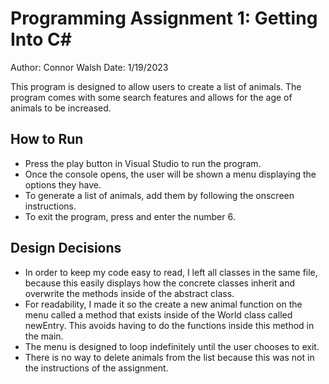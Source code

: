 # Programming Assignment 1: Getting Into C#
Author: Connor Walsh
Date: 1/19/2023

This program is designed to allow users to create a list of animals. The program comes with some search features and allows for the age of animals to be increased. 

## How to Run
* Press the play button in Visual Studio to run the program.
* Once the console opens, the user will be shown a menu displaying the options they have. 
* To generate a list of animals, add them by following the onscreen instructions.
* To exit the program, press and enter the number 6.

## Design Decisions
* In order to keep my code easy to read, I left all classes in the same file, because this easily displays how the concrete classes inherit and overwrite the methods inside of the abstract class.
* For readability, I made it so the create a new animal function on the menu called a method that exists inside of the World class called newEntry. This avoids having to do the functions inside this method in the main.
* The menu is designed to loop indefinitely until the user chooses to exit. 
* There is no way to delete animals from the list because this was not in the instructions of the assignment. 
